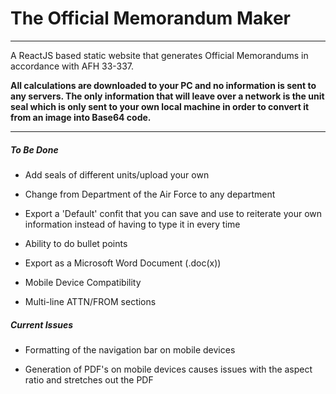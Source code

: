 # The Official Memorandum Maker

***

A ReactJS based static website that generates Official Memorandums in accordance with AFH 33-337. 

**All calculations are downloaded to your PC and no information is sent to any servers. The only information that will leave over a network is the unit seal which is only sent to your own local machine in order to convert it from an image into Base64 code.**

***

##### To Be Done 

* Add seals of different units/upload your own

* Change from Department of the Air Force to any department

* Export a 'Default' confit that you can save and use to reiterate your own information instead of having to type it in every time

* Ability to do bullet points

* Export as a Microsoft Word Document (.doc(x))

* Mobile Device Compatibility

* Multi-line ATTN/FROM sections



##### Current Issues

* Formatting of the navigation bar on mobile devices

* Generation of PDF's on mobile devices causes issues with the aspect ratio and stretches out the PDF




